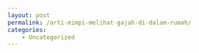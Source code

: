 ```yaml
---
layout: post
permalink: /arti-mimpi-melihat-gajah-di-dalam-rumah/
categories:
    - Uncategorized
---
```


